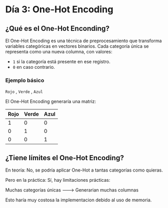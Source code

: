 # Día 3: One-Hot Encoding

## ¿Qué es el One-Hot Enconding?

El One-Hot Encoding es una técnica de preprocesamiento que transforma variables categóricas en vectores binarios. Cada categoría única se representa como una nueva columna, con valores:

* `1` si la categoría está presente en ese registro.
* `0` en caso contrario.

### Ejemplo básico

 `Rojo` , `Verde` , `Azul`

El One-Hot Encoding generaría una matriz:

| Rojo | Verde | Azul |
|------|-------|------|
|  1   |   0   |  0   |
|  0   |   1   |  0   |
|  0   |   0   |  1   |

 ## ¿Tiene límites el One-Hot Encoding?

 En teoría:
 No, se podría aplicar One-Hot a tantas categorías como quieras.

 Pero en la práctica:
 Sí, hay limitaciones prácticas:

Muchas categorías únicas ---> Generarian muchas columnas

Esto haría muy costosa la implementacion debido al uso de memoria. 